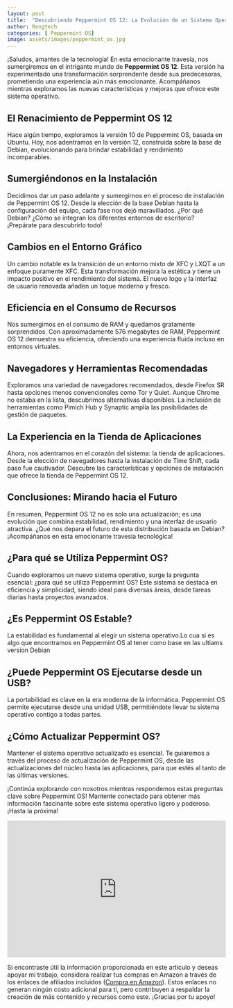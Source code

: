 ```yaml
---
layout: post
title:  "Descubriendo Peppermint OS 12: La Evolución de un Sistema Operativo Ligero y Poderoso"
author: Rengtech
categories: [ Peppermint OS]
image: assets/images/peppermint_os.jpg
---
```




¡Saludos, amantes de la tecnología! En esta emocionante travesía, nos sumergiremos en el intrigante mundo de **Peppermint OS 12**. Esta versión ha experimentado una transformación sorprendente desde sus predecesoras, prometiendo una experiencia aún más emocionante. Acompáñanos mientras exploramos las nuevas características y mejoras que ofrece este sistema operativo.

## El Renacimiento de Peppermint OS 12

Hace algún tiempo, exploramos la versión 10 de Peppermint OS, basada en Ubuntu. Hoy, nos adentramos en la versión 12, construida sobre la base de Debian, evolucionando para brindar estabilidad y rendimiento incomparables.

## Sumergiéndonos en la Instalación

Decidimos dar un paso adelante y sumergirnos en el proceso de instalación de Peppermint OS 12. Desde la elección de la base Debian hasta la configuración del equipo, cada fase nos dejó maravillados. ¿Por qué Debian? ¿Cómo se integran los diferentes entornos de escritorio? ¡Prepárate para descubrirlo todo!

## Cambios en el Entorno Gráfico

Un cambio notable es la transición de un entorno mixto de XFC y LXQT a un enfoque puramente XFC. Esta transformación mejora la estética y tiene un impacto positivo en el rendimiento del sistema. El nuevo logo y la interfaz de usuario renovada añaden un toque moderno y fresco.

## Eficiencia en el Consumo de Recursos

Nos sumergimos en el consumo de RAM y quedamos gratamente sorprendidos. Con aproximadamente 576 megabytes de RAM, Peppermint OS 12 demuestra su eficiencia, ofreciendo una experiencia fluida incluso en entornos virtuales.

## Navegadores y Herramientas Recomendadas

Exploramos una variedad de navegadores recomendados, desde Firefox SR hasta opciones menos convencionales como Tor y Quiet. Aunque Chrome no estaba en la lista, descubrimos alternativas disponibles. La inclusión de herramientas como Pimich Hub y Synaptic amplía las posibilidades de gestión de paquetes.

## La Experiencia en la Tienda de Aplicaciones

Ahora, nos adentramos en el corazón del sistema: la tienda de aplicaciones. Desde la elección de navegadores hasta la instalación de Time Shift, cada paso fue cautivador. Descubre las características y opciones de instalación que ofrece la tienda de Peppermint OS 12.

## Conclusiones: Mirando hacia el Futuro

En resumen, Peppermint OS 12 no es solo una actualización; es una evolución que combina estabilidad, rendimiento y una interfaz de usuario atractiva. ¿Qué nos depara el futuro de esta distribución basada en Debian? ¡Acompáñanos en esta emocionante travesía tecnológica!

## ¿Para qué se Utiliza Peppermint OS?

Cuando exploramos un nuevo sistema operativo, surge la pregunta esencial: ¿para qué se utiliza Peppermint OS? Este sistema se destaca en eficiencia y simplicidad, siendo ideal para diversas áreas, desde tareas diarias hasta proyectos avanzados.

## ¿Es Peppermint OS Estable?

La estabilidad es fundamental al elegir un sistema operativo.Lo cua si es algo que encontramos en Peppermint OS al tener como base en las ultiams version Debian

## ¿Puede Peppermint OS Ejecutarse desde un USB?

La portabilidad es clave en la era moderna de la informática. Peppermint OS permite ejecutarse desde una unidad USB, permitiéndote llevar tu sistema operativo contigo a todas partes.

## ¿Cómo Actualizar Peppermint OS?

Mantener el sistema operativo actualizado es esencial. Te guiaremos a través del proceso de actualización de Peppermint OS, desde las actualizaciones del núcleo hasta las aplicaciones, para que estés al tanto de las últimas versiones.

¡Continúa explorando con nosotros mientras respondemos estas preguntas clave sobre Peppermint OS! Mantente conectado para obtener más información fascinante sobre este sistema operativo ligero y poderoso. ¡Hasta la próxima!


<iframe style="width:100%;" height="315" src="https://www.youtube.com/embed/UKY_F_AqHEQ?si=aT362EEpqeHtAzxk" frameborder="0" allowfullscreen></iframe>

Si encontraste útil la información proporcionada en este artículo y deseas apoyar mi trabajo, considera realizar tus compras en Amazon a través de los enlaces de afiliados incluidos (<a href="https://amzn.to/3Rknqjn" rel="nofollow">Compra en Amazon</a>). Estos enlaces no generan ningún costo adicional para ti, pero contribuyen a respaldar la creación de más contenido y recursos como este. ¡Gracias por tu apoyo!